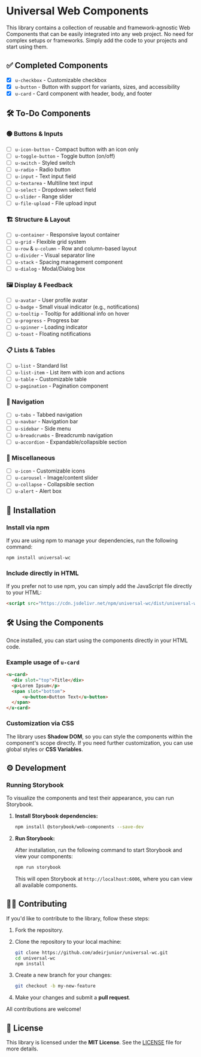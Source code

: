 # Universal Web Components

This library contains a collection of reusable and framework-agnostic Web Components that can be easily integrated into any web project. No need for complex setups or frameworks. Simply add the code to your projects and start using them.

## ✅ Completed Components

- [x] `u-checkbox` - Customizable checkbox  
- [x] `u-button` - Button with support for variants, sizes, and accessibility  
- [x] `u-card` - Card component with header, body, and footer  

## 🛠️ To-Do Components  

### 🟢 Buttons & Inputs

- [ ] `u-icon-button` - Compact button with an icon only  
- [ ] `u-toggle-button` - Toggle button (on/off)  
- [ ] `u-switch` - Styled switch  
- [ ] `u-radio` - Radio button  
- [ ] `u-input` - Text input field  
- [ ] `u-textarea` - Multiline text input  
- [ ] `u-select` - Dropdown select field  
- [ ] `u-slider` - Range slider  
- [ ] `u-file-upload` - File upload input  

### 🏗️ Structure & Layout

- [ ] `u-container` - Responsive layout container  
- [ ] `u-grid` - Flexible grid system  
- [ ] `u-row` & `u-column` - Row and column-based layout  
- [ ] `u-divider` - Visual separator line  
- [ ] `u-stack` - Spacing management component  
- [ ] `u-dialog` - Modal/Dialog box  

### 🖼️ Display & Feedback

- [ ] `u-avatar` - User profile avatar  
- [ ] `u-badge` - Small visual indicator (e.g., notifications)  
- [ ] `u-tooltip` - Tooltip for additional info on hover  
- [ ] `u-progress` - Progress bar  
- [ ] `u-spinner` - Loading indicator  
- [ ] `u-toast` - Floating notifications  

### 📋 Lists & Tables

- [ ] `u-list` - Standard list  
- [ ] `u-list-item` - List item with icon and actions  
- [ ] `u-table` - Customizable table  
- [ ] `u-pagination` - Pagination component  

### 🧭 Navigation

- [ ] `u-tabs` - Tabbed navigation  
- [ ] `u-navbar` - Navigation bar  
- [ ] `u-sidebar` - Side menu  
- [ ] `u-breadcrumbs` - Breadcrumb navigation  
- [ ] `u-accordion` - Expandable/collapsible section  

### 📑 Miscellaneous

- [ ] `u-icon` - Customizable icons  
- [ ] `u-carousel` - Image/content slider  
- [ ] `u-collapse` - Collapsible section  
- [ ] `u-alert` - Alert box  

## 🚀 Installation

### Install via npm

If you are using npm to manage your dependencies, run the following command:

```bash
npm install universal-wc
```

### Include directly in HTML

If you prefer not to use npm, you can simply add the JavaScript file directly to your HTML:

```html
<script src="https://cdn.jsdelivr.net/npm/universal-wc/dist/universal-wc.es.js"></script>
```

## 🛠️ Using the Components

Once installed, you can start using the components directly in your HTML code.

### Example usage of `u-card`

```html
<u-card>
  <div slot="top">Title</div>
  <p>Lorem Ipsum</p>
  <span slot="bottom">
      <u-button>Button Text</u-button>
  </span>
</u-card>
```

### Customization via CSS

The library uses **Shadow DOM**, so you can style the components within the component's scope directly. If you need further customization, you can use global styles or **CSS Variables**.

## ⚙️ Development

### Running Storybook

To visualize the components and test their appearance, you can run Storybook.

1. **Install Storybook dependencies:**

   ```bash
   npm install @storybook/web-components --save-dev
   ```

2. **Run Storybook:**

   After installation, run the following command to start Storybook and view your components:

   ```bash
   npm run storybook
   ```

   This will open Storybook at `http://localhost:6006`, where you can view all available components.

## 🧑‍💻 Contributing

If you'd like to contribute to the library, follow these steps:

1. Fork the repository.
2. Clone the repository to your local machine:

   ```bash
   git clone https://github.com/adeirjunior/universal-wc.git
   cd universal-wc
   npm install
   ```

3. Create a new branch for your changes:

   ```bash
   git checkout -b my-new-feature
   ```

4. Make your changes and submit a **pull request**.

All contributions are welcome!

## 📄 License

This library is licensed under the **MIT License**. See the [LICENSE](./LICENSE) file for more details.
